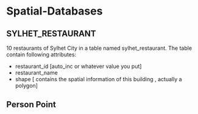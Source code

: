 # Spatial-Databases

## SYLHET_RESTAURANT
10 restaurants of Sylhet City in a table named sylhet_restaurant.
The table contain following attributes:
- restaurant_id [auto_inc or whatever value you put]
- restaurant_name
- shape [ contains the spatial information of this building , actually a polygon]

## Person Point
